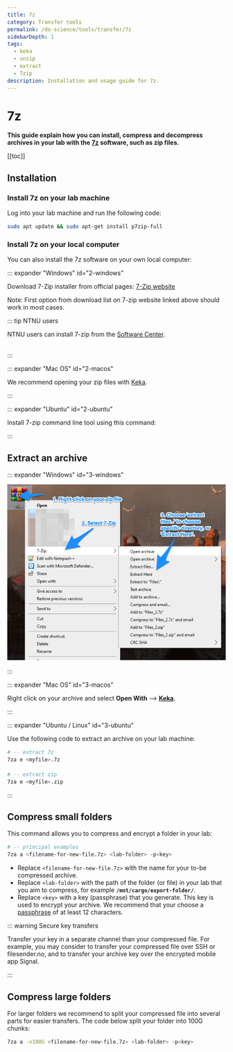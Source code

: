```yaml
---
title: 7z
category: Transfer tools
permalink: /do-science/tools/transfer/7z
sidebarDepth: 1
tags:
  - keka
  - unzip
  - extract
  - 7zip
description: Installation and usage guide for 7z.
---
```


# 7z

**This guide explain how you can install, compress and decompress archives in your lab with the [7z](https://www.7-zip.org/7z.html) software, such as zip files.**

[[toc]]

## Installation

### Install 7z on your lab machine

Log into your lab machine and run the following code:

```bash
sudo apt update && sudo apt-get install p7zip-full
```

### Install 7z on your local computer

You can also install the 7z software on your own local computer:

::: expander "Windows" id="2-windows"

Download 7-Zip installer from official pages: [7-Zip website](https://www.7-zip.org/download.html)

Note: First option from download list on 7-zip website linked above should work in most cases.

  ::: tip NTNU users

  NTNU users can install 7-zip from the [Software Center](https://innsida.ntnu.no/wiki/-/wiki/English/Software+overview).<br /><br />

:::


::: expander "Mac OS" id="2-macos"

We recommend opening your zip files with [Keka](https://www.keka.io/en/download).

:::


::: expander "Ubuntu" id="2-ubuntu"

Install 7-zip command line tool using this command:

<CopyInput
    :value='`sudo apt update && sudo apt-get install p7zip-full`'
    label=""
    prefix=""
/>

:::


## Extract an archive

::: expander "Windows" id="3-windows"

![7zip_picture](./images/1.picture_7-zip.png)

:::

::: expander "Mac OS" id="3-macos"

Right click on your archive and select **Open With** --> [**Keka**](/do-science/tools/transfer/7z/#detail-2-macos).

:::

::: expander "Ubuntu / Linux" id="3-ubuntu"

Use the following code to extract an archive on your lab machine:

```bash
# -- extract 7z
7za e <myfile>.7z

# -- extract zip
7za e <myfile>.zip
```
:::



## Compress small folders

This command allows you to compress and encrypt a folder in your lab:

```bash
# -- principal examples
7za a <filename-for-new-file.7z> <lab-folder> -p<key>
```

- Replace `<filename-for-new-file.7z>` with the name for your to-be compressed archive.
- Replace `<lab-folder>` with the path of the folder (or file) in your lab that you aim to compress, for example **`/mnt/cargo/export-folder/`**.
- Replace `<key>` with a key (passphrase) that you generate. This key is used to encrypt your archive. We recommend that your choose a [passphrase](/do-science/lab-access/configure-ssh/#_3-2-design-a-passphrase) of at least 12 characters.

::: warning Secure key transfers

Transfer your key in a separate channel than your compressed file. For example, you may consider to transfer your compressed file over SSH or filesender.no, and to transfer your archive key over the encrypted mobile app Signal.

:::

## Compress large folders

For larger folders we recommend to split your compressed file into several parts for easier transfers. The code below split your folder into 100G chunks:

```bash
7za a -v100G <filename-for-new-file.7z> <lab-folder> -p<key>
```

